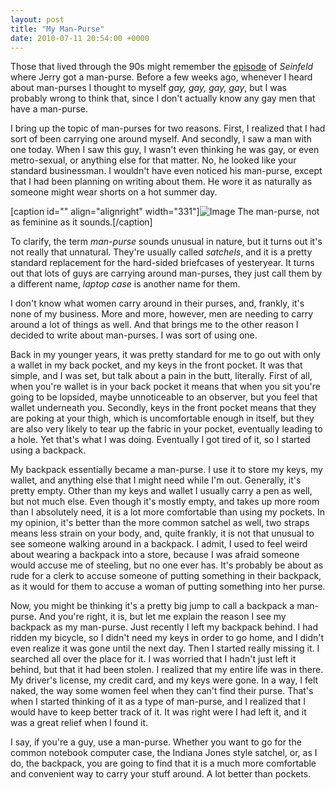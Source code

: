 ```yaml
---
layout: post
title: "My Man-Purse"
date: 2010-07-11 20:54:00 +0000
---
```

Those that lived through the 90s might remember the <a href="http://www.seinfeldscripts.com/TheReversePeephole.htm">episode</a> of <i>Seinfeld</i> where Jerry got a man-purse. Before a few weeks ago, whenever I heard about man-purses I thought to myself <i>gay, gay, gay, gay</i>, but I was probably wrong to think that, since I don't actually know any gay men that have a man-purse.

I bring up the topic of man-purses for two reasons. First, I realized that I had sort of been carrying one around myself. And secondly, I saw a man with one today. When I saw this guy, I wasn't even thinking he was gay, or even metro-sexual, or anything else for that matter. No, he looked like your standard businessman. I wouldn't have even noticed his man-purse, except that I had been planning on writing about them. He wore it as naturally as someone might wear shorts on a hot summer day.

[caption id="" align="alignright" width="331"]![Image](/https://www.jackeverett.com/rc_files/m/a/manpurse.JPG) The man-purse, not as feminine as it sounds.[/caption]

To clarify, the term <i>man-purse</i> sounds unusual in nature, but it turns out it's not really that unnatural. They're usually called <i>satchels</i>, and it is a pretty standard replacement for the hard-sided briefcases of yesteryear. It turns out that lots of guys are carrying around man-purses, they just call them by a different name, <i>laptop case</i> is another name for them.

I don't know what women carry around in their purses, and, frankly, it's none of my business. More and more, however, men are needing to carry around a lot of things as well. And that brings me to the other reason I decided to write about man-purses. I was sort of using one.

Back in my younger years, it was pretty standard for me to go out with only a wallet in my back pocket, and my keys in the front pocket. It was that simple, and I was set, but talk about a pain in the butt, literally. First of all, when you're wallet is in your back pocket it means that when you sit you're going to be lopsided, maybe unnoticeable to an observer, but you feel that wallet underneath you. Secondly, keys in the front pocket means that they are poking at your thigh, which is uncomfortable enough in itself, but they are also very likely to tear up the fabric in your pocket, eventually leading to a hole. Yet that's what I was doing. Eventually I got tired of it, so I started using a backpack.

My backpack essentially became a man-purse. I use it to store my keys, my wallet, and anything else that I might need while I'm out. Generally, it's pretty empty. Other than my keys and wallet I usually carry a pen as well, but not much else. Even though it's mostly empty, and takes up more room than I absolutely need, it is a lot more comfortable than using my pockets. In my opinion, it's better than the more common satchel as well, two straps means less strain on your body, and, quite frankly, it is not that unusual to see someone walking around in a backpack. I admit, I used to feel weird about wearing a backpack into a store, because I was afraid someone would accuse me of steeling, but no one ever has. It's probably be about as rude for a clerk to accuse someone of putting something in their backpack, as it would for them to accuse a woman of putting something into her purse.

Now, you might be thinking it's a pretty big jump to call a backpack a man-purse. And you're right, it is, but let me explain the reason I see my backpack as my man-purse. Just recently I left my backpack behind. I had ridden my bicycle, so I didn't need my keys in order to go home, and I didn't even realize it was gone until the next day. Then I started really missing it. I searched all over the place for it. I was worried that I hadn't just left it behind, but that it had been stolen. I realized that my entire life was in there. My driver's license, my credit card, and my keys were gone. In a way, I felt naked, the way some women feel when they can't find their purse. That's when I started thinking of it as a type of man-purse, and I realized that I would have to keep better track of it. It was right were I had left it, and it was a great relief when I found it.

I say, if you're a guy, use a man-purse. Whether you want to go for the common notebook computer case, the Indiana Jones style satchel, or, as I do, the backpack, you are going to find that it is a much more comfortable and convenient way to carry your stuff around. A lot better than pockets.
